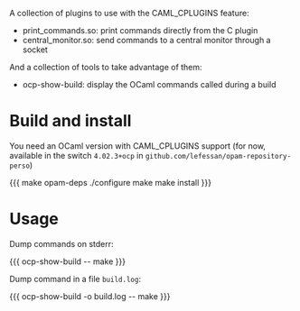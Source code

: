 
A collection of plugins to use with the CAML_CPLUGINS feature:
* print_commands.so: print commands directly from the C plugin
* central_monitor.so: send commands to a central monitor through a socket

And a collection of tools to take advantage of them:
* ocp-show-build: display the OCaml commands called during a build

# Build and install

You need an OCaml version with CAML_CPLUGINS support (for now,
available in the switch `4.02.3+ocp` in
`github.com/lefessan/opam-repository-perso`)

{{{
make opam-deps
./configure
make
make install
}}}

# Usage

Dump commands on stderr:

{{{
ocp-show-build -- make
}}}

Dump command in a file `build.log`:

{{{
ocp-show-build -o build.log -- make
}}}
